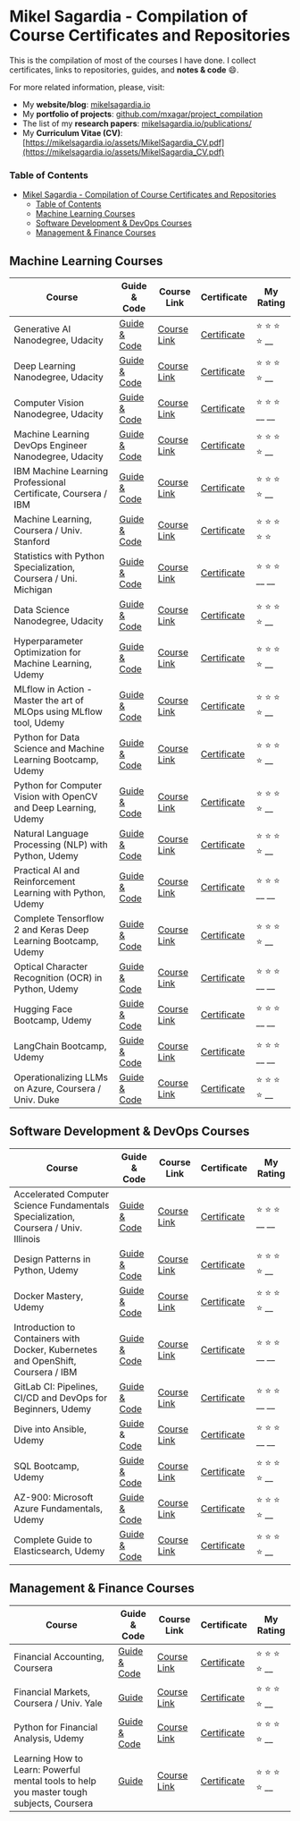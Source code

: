 # Mikel Sagardia - Compilation of Course Certificates and Repositories

This is the compilation of most of the courses I have done. I collect certificates, links to repositories, guides, and **notes & code** :smile:.

For more related information, please, visit:

- My **website/blog**: [mikelsagardia.io](https://mikelsagardia.io)
- My **portfolio of projects**: [github.com/mxagar/project_compilation](https://github.com/mxagar/project_compilation)
- The list of my **research papers**: [mikelsagardia.io/publications/](https://mikelsagardia.io/publications/)
- My **Curriculum Vitae (CV)**: [https://mikelsagardia.io/assets/MikelSagardia_CV.pdf](https://mikelsagardia.io/assets/MikelSagardia_CV.pdf)

### Table of Contents

- [Mikel Sagardia - Compilation of Course Certificates and Repositories](#mikel-sagardia---compilation-of-course-certificates-and-repositories)
    - [Table of Contents](#table-of-contents)
  - [Machine Learning Courses](#machine-learning-courses)
  - [Software Development \& DevOps Courses](#software-development--devops-courses)
  - [Management \& Finance Courses](#management--finance-courses)
<!--- [Robotics Courses](#Robotics-Courses)-->

## Machine Learning Courses

| Course | Guide & Code | Course Link | Certificate | My Rating |
| ------ | ------------- | ----------- | ----------- | ------ |
| Generative AI Nanodegree, Udacity | [Guide & Code](https://github.com/mxagar/generative_ai_udacity) | [Course Link](https://www.udacity.com/course/generative-ai--nd608) | [Certificate](#) | :star: :star: :star: :star: __ |
| Deep Learning Nanodegree, Udacity | [Guide & Code](https://github.com/mxagar/deep_learning_udacity) | [Course Link](https://www.udacity.com/course/deep-learning-nanodegree--nd101) | [Certificate](./certificates/Udacity_Deep_Learning_Nanodegree_2022.pdf) | :star: :star: :star: :star: __ |
| Computer Vision Nanodegree, Udacity | [Guide & Code](https://github.com/mxagar/computer_vision_udacity) | [Course Link](https://www.udacity.com/course/computer-vision-nanodegree--nd891) | [Certificate](./certificates/Udacity_Computer_Vision_Nanodegree_2022.pdf) | :star: :star: :star: __ __ |
| Machine Learning DevOps Engineer Nanodegree, Udacity | [Guide & Code](https://github.com/mxagar/mlops_udacity) | [Course Link](https://www.udacity.com/course/machine-learning-dev-ops-engineer-nanodegree--nd0821) | [Certificate](./certificates/Udacity_MLOps_Nanodegree_2023.pdf) | :star: :star: :star: :star: __ |
| IBM Machine Learning Professional Certificate, Coursera / IBM | [Guide & Code](https://github.com/mxagar/machine_learning_ibm) | [Course Link](https://www.coursera.org/professional-certificates/ibm-machine-learning) | [Certificate](./certificates/Coursera_Certificate_MachineLearning_IBM_SPECIALIZATION_2023.pdf) | :star: :star: :star: :star: __ |
| Machine Learning, Coursera / Univ. Stanford | [Guide & Code](https://github.com/mxagar/machine_learning_coursera) | [Course Link](https://www.coursera.org/learn/machine-learning) | [Certificate](./certificates/Coursera_Certificate_MachineLearning_2022.pdf) | :star: :star: :star: :star: :star: |
| Statistics with Python Specialization, Coursera / Uni. Michigan | [Guide & Code](https://github.com/mxagar/statistics_with_python_coursera) | [Course Link](https://www.coursera.org/specializations/statistics-with-python) | [Certificate](./certificates/Coursera_Certificate_StatisticsPython_SPECIALIZATION_2022.pdf) | :star: :star: :star: __ __ |
| Data Science Nanodegree, Udacity | [Guide & Code](https://github.com/mxagar/data_science_udacity) | [Course Link](https://www.udacity.com/course/data-scientist-nanodegree--nd025) | [Certificate](#) | :star: :star: :star: :star: __ |
| Hyperparameter Optimization for Machine Learning, Udemy | [Guide & Code](https://github.com/mxagar/hyperparameter-optimization) | [Course Link](https://www.udemy.com/course/hyperparameter-optimization-for-machine-learning/) | [Certificate](./certificates/Udemy_Certificate_Hyperparameter_Optimization_2023.pdf) | :star: :star: :star: :star: __ |
| MLflow in Action - Master the art of MLOps using MLflow tool, Udemy | [Guide & Code](https://github.com/mxagar/mlflow_guide) | [Course Link](https://www.udemy.com/course/mlflow-course) | [Certificate](./certificates/Udemy_Certificate_MLflow_2024.pdf) | :star: :star: :star: :star: __ |
| Python for Data Science and Machine Learning Bootcamp, Udemy | [Guide & Code](https://github.com/mxagar/data_science_python_tools) | [Course Link](https://www.udemy.com/course/python-for-data-science-and-machine-learning-bootcamp/) | [Certificate](./certificates/Udemy_Certificate_DataScience_MachineLearning_2021.pdf) | :star: :star: :star: :star: __ |
| Python for Computer Vision with OpenCV and Deep Learning, Udemy | [Guide & Code](https://github.com/mxagar/data_science_python_tools) | [Course Link](https://www.udemy.com/course/python-for-computer-vision-with-opencv-and-deep-learning/) | [Certificate](./certificates/Udemy_Certificate_OpenCV_2021.pdf) | :star: :star: :star: :star: __ |
| Natural Language Processing (NLP) with Python, Udemy | [Guide & Code](https://github.com/mxagar/nlp_guide) | [Course Link](https://www.udemy.com/course/nlp-natural-language-processing-with-python/) | [Certificate](./certificates/Udemy_Certificate_NLP_Python_2022.pdf) | :star: :star: :star: :star: __ |
| Practical AI and Reinforcement Learning with Python, Udemy | [Guide & Code](https://github.com/mxagar/data_science_python_tools/blob/main/24_ReinforcementLearning/ReinforcementLearning_Guide.md) | [Course Link](https://www.udemy.com/course/practical-ai-with-python-and-reinforcement-learning/) | [Certificate](./certificates/Udemy_Certificate_AI_ReinforcementLearning_2022.pdf) | :star: :star: :star: __ __ |
| Complete Tensorflow 2 and Keras Deep Learning Bootcamp, Udemy | [Guide & Code](https://github.com/mxagar/data_science_python_tools) | [Course Link](https://www.udemy.com/course/complete-tensorflow-2-and-keras-deep-learning-bootcamp/) | [Certificate](./certificates/Udemy_Certificate_Keras_Tensorflow_DL_2022.pdf) | :star: :star: :star: :star: __ |
| Optical Character Recognition (OCR) in Python, Udemy | [Guide & Code](https://github.com/mxagar/ocr_guide) | [Course Link](https://www.udemy.com/course/ocr-optical-character-recognition-in-python/) | [Certificate](./certificates/Udemy_Certificate_OCR_2023.pdf) | :star: :star: :star: __ __ |
| Hugging Face Bootcamp, Udemy | [Guide & Code](https://github.com/mxagar/tool_guides/tree/master/hugging_face) | [Course Link](https://www.udemy.com/course/complete-hugging-face-bootcamp) | [Certificate](./certificates/Udemy_Certificate_HuggingFace_2024.pdf) | :star: :star: :star: __ __ |
| LangChain Bootcamp, Udemy | [Guide & Code](https://github.com/mxagar/tool_guides/tree/master/langchain) | [Course Link](https://www.udemy.com/course/langchain-with-python-bootcamp) | [Certificate](./certificates/Udemy_Certificate_LangChain_2024.pdf) | :star: :star: :star: __ __ |
| Operationalizing LLMs on Azure, Coursera / Univ. Duke | [Guide & Code](https://github.com/mxagar/generative_ai_udacity/tree/main/06_RAGs_DeepDive/02_Azure_LLMs) | [Course Link](https://www.coursera.org/learn/llmops-azure) | [Certificate](./certificates/Coursera_Certificate_Operationalizing_LLMs_Azure_Duke_2025.pdf) | :star: :star: :star: :star: __ |


## Software Development & DevOps Courses

| Course | Guide & Code | Course Link | Certificate | My Rating |
| ------ | ------------- | ----------- | ----------- | ------ |
| Accelerated Computer Science Fundamentals Specialization, Coursera / Univ. Illinois | [Guide & Code](https://github.com/mxagar/accelerated_computer_science_coursera) | [Course Link](https://www.coursera.org/specializations/cs-fundamentals) | [Certificate](./certificates/Coursera_Certificate_AcceleratedCS_SPECIALIZATION_2022.pdf) | :star: :star: :star: __ __ |
| Design Patterns in Python, Udemy | [Guide & Code](https://github.com/mxagar/design_patterns_notes) | [Course Link](https://www.udemy.com/course/design-patterns-python/) | [Certificate](./certificates/Udemy_Certificate_DesignPatterns_2024.pdf) | :star: :star: :star: :star: __ |
| Docker Mastery, Udemy | [Guide & Code](https://github.com/mxagar/tool_guides/tree/master/docker_swarm_kubernetes) | [Course Link](https://www.udemy.com/course/docker-mastery/) | [Certificate](./certificates/Udemy_Certificate_DockerSwarmKubernetes_2021.pdf) | :star: :star: :star: :star: __ |
| Introduction to Containers with Docker, Kubernetes and OpenShift, Coursera / IBM | [Guide & Code](https://github.com/mxagar/software_devops_ibm/blob/main/08_Docker_Kubernetes/README.md) | [Course Link](https://www.coursera.org/learn/ibm-containers-docker-kubernetes-openshift) | [Certificate](./certificates/Coursera_Certificate_Kubernetes_2024.pdf) | :star: :star: :star: __ __ |
| GitLab CI: Pipelines, CI/CD and DevOps for Beginners, Udemy | [Guide & Code](https://github.com/mxagar/cicd_guide) | [Course Link](https://www.udemy.com/course/gitlab-ci-pipelines-ci-cd-and-devops-for-beginners/) | [Certificate](./certificates/Udemy_Certificate_Gitlab_CICD_2021.pdf) | :star: :star: :star: __ __ |
| Dive into Ansible, Udemy | [Guide](https://github.com/mxagar/tool_guides/tree/master/ansible) & [Code](https://github.com/mxagar/diveintoansible) | [Course Link](https://www.udemy.com/course/diveintoansible/) | [Certificate](./certificates/Udemy_Certificate_Ansible_2021.pdf) | :star: :star: :star: __ __ |
| SQL Bootcamp, Udemy | [Guide & Code](https://github.com/mxagar/sql_guide) | [Course Link](https://www.udemy.com/course/the-complete-sql-bootcamp/) | [Certificate](./certificates/Udemy_Certificate_SQL_2022.pdf) | :star: :star: :star: :star: __ |
| AZ-900: Microsoft Azure Fundamentals, Udemy | [Guide & Code](https://github.com/mxagar/azure_guide) | [Course Link](https://www.udemy.com/course/az900-azure/) | [Certificate](./certificates/Udemy_Certificate_Azure_AZ900_2024.pdf) | :star: :star: :star: :star: __ |
| Complete Guide to Elasticsearch, Udemy | [Guide & Code](https://github.com/mxagar/elastic_search_guide) | [Course Link](https://www.udemy.com/course/elasticsearch-complete-guide) | [Certificate](./certificates/Udemy_Certificate_Elasticsearch_2024.pdf) | :star: :star: :star: :star: __ |


## Management & Finance Courses

| Course | Guide & Code | Course Link | Certificate | My Rating |
| ------ | ------------- | ----------- | ----------- | ------ |
| Financial Accounting, Coursera | [Guide & Code](https://github.com/mxagar/foundations_management_iese_coursera) | [Course Link](https://www.coursera.org/learn/financial-accounting?specialization=foundations-management) | [Certificate](./certificates/Coursera_Certificate_IESE_Management_Accounting_2022.pdf) | :star: :star: :star: :star: __ |
| Financial Markets, Coursera / Univ. Yale | [Guide](https://github.com/mxagar/finance_accounting_courses/tree/main/financial_markets) | [Course Link](https://www.coursera.org/learn/financial-markets-global) | [Certificate](./certificates/Coursera_Certificate_FinancialMarkets_2021.pdf) | :star: :star: :star: :star: __ |
| Python for Financial Analysis, Udemy | [Guide & Code](https://github.com/mxagar/finance_accounting_courses/tree/main/python_finance) | [Course Link](https://www.udemy.com/course/python-for-finance-and-trading-algorithms/) | [Certificate](./certificates/Udemy_Certificate_Python_Financial_2021.pdf) | :star: :star: :star: :star: __ |
| Learning How to Learn: Powerful mental tools to help you master tough subjects, Coursera | [Guide](https://github.com/mxagar/learning_to_learn_coursera/blob/main/Learn_How_To_Learn_Coursera.md) | [Course Link](https://www.coursera.org/learn/learning-how-to-learn) | [Certificate](./certificates/Coursera_Certificate_LearningHowToLearn_2021.pdf) | :star: :star: :star: :star: __ |


<!--
- Course, Udemy: [Guide & Code]() | [Course Link]() | [Certificate](#) | :star: :star: :star: __ __
-->

<!--
## Robotics Courses

- ROS, Udemy
- Kalman Filter, Udemy
- Path Finding, Udemy
- Control, Udemy
-->